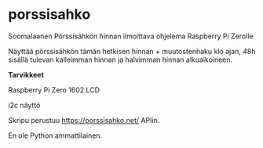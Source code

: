 # porssisahko
Soomalaanen Pörssisähkön hinnan ilmoittava ohjelema Raspberry Pi Zerolle

Näyttää pörssisähkön tämän hetkisen hinnan + muutostenhaku klo ajan, 48h sisällä tulevan kalleimman hinnan ja halvimman hinnan alkuaikoineen.

**Tarvikkeet**

Raspberry Pi Zero
1602 LCD 

i2c näyttö


Skripu perustuu https://porssisahko.net/ APIin.

En ole Python ammattilainen.
